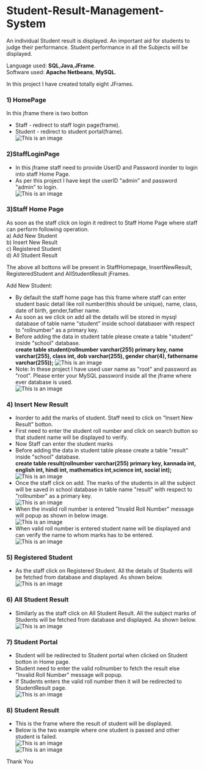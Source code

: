 # Student-Result-Management-System  

An individual Student result is displayed. An important aid for students to judge their performance. Student performance in all the Subjects will be displayed.  

Language used: **SQL**,**Java**,**JFrame**.  
Software used: **Apache Netbeans**, **MySQL**.  

In this project I have created totally eight JFrames.

### 1) HomePage

In this jframe there is two botton   
  * Staff  - redirect to staff login page(frame).  
  * Student - redirect to student portal(frame).  
![This is an image](https://github.com/chethansv23/Student-Result-Management-System/blob/main/homepage.png)
  
### 2)StaffLoginPage  

  * In this jframe staff need to provide UserID and Password inorder to login into staff Home Page.  
  * As per this project I have kept the userID "admin" and password "admin" to login.  
![This is an image](https://github.com/chethansv23/Student-Result-Management-System/blob/main/stafflogin1.png)  

### 3)Staff Home Page  
  As soon as the staff click on login it redirect to Staff Home Page where staff can perform following operation.  
  a) Add New Student     
  b) Insert New Result  
  c) Registered Student  
  d) All Student Result  
  
  The above all bottons will be present in StaffHomepage, InsertNewResult, RegisteredStudent and AllStudentResult jFrames.  
  
  Add New Student:  
  * By default the staff home page has this frame where staff can enter student basic detail like roll number(this should be unique), name, class, date of birth, gender,father name.  
  * As soon as we click on add all the details will be stored in mysql database of table name "student" inside school databaser with respect to "rollnumber" as a primary key.  
  * Before adding the data in student table please create a table "student" inside "school" database.  
   **create table student(rollnumber varchar(255) primary key, name varchar(255), class int, dob varchar(255), gender char(4), fathername varchar(255));**
    ![This is an image](https://github.com/chethansv23/Student-Result-Management-System/blob/main/student.png)
  * Note: In these project I have used user name as "root" and password as "root". Please enter your MySQL password inside all the jframe where ever database is used.                         
![This is an image](https://github.com/chethansv23/Student-Result-Management-System/blob/main/staffhomepage.png)
  
### 4) Insert New Result  
   * Inorder to add the marks of student. Staff need to click on "Insert New Result" botton.  
   * First need to enter the student roll number and click on search button so that student name will be displayed to verify.  
   * Now Staff can enter the student marks 
   * Before adding the data in student table please create a table "result" inside "school" database.  
     **create table result(rollnumber varchar(255) primary key, kannada int, english int, hindi int, mathematics int,science int, social int);**
     ![This is an image](https://github.com/chethansv23/Student-Result-Management-System/blob/main/result.png)
   * Once the staff click on add. The marks of the students in all the subject will be saved in school database in table name "result" with respect to "rollnumber" as a primary key.  
![This is an image](https://github.com/chethansv23/Student-Result-Management-System/blob/main/insertmarks.png)
   * When the invalid roll number is entered "Invalid Roll Number" message will popup as shown in below image.  
![This is an image](https://github.com/chethansv23/Student-Result-Management-System/blob/main/insertmakserror.png)
* When valid roll number is entered student name will be displayed and can verify the name to whom marks has to be entered.
![This is an image](https://github.com/chethansv23/Student-Result-Management-System/blob/main/insertMarksStudentName.png)

  
### 5) Registered Student  
  * As the staff click on Registered Student. All the details of Students will be fetched from database and displayed. As shown below.  
![This is an image](https://github.com/chethansv23/Student-Result-Management-System/blob/main/studentdetails.png)
  
### 6) All Student Result  
  * Similarly as the staff click on All Student Result. All the subject marks of Students will be fetched from database and displayed. As shown below.  
   ![This is an image](https://github.com/chethansv23/Student-Result-Management-System/blob/main/studentmarks.png)

### 7) Student Portal
   * Student will be redirected to Student portal when clicked on Student botton in Home page.  
   * Student need to enter the valid rollnumber to fetch the result else "Invalid Roll Number" message will popup.  
   * If Students enters the valid roll number then it will be redirected to StudentResult page.  
   ![This is an image](https://github.com/chethansv23/Student-Result-Management-System/blob/main/studentportal.png)  

### 8) Student Result
  * This is the frame where the result of student will be displayed.  
  * Below is the two example where one student is passed and other student is failed.  
  ![This is an image](https://github.com/chethansv23/Student-Result-Management-System/blob/main/pass.png)  
![This is an image](https://github.com/chethansv23/Student-Result-Management-System/blob/main/fail.png)


Thank You 
